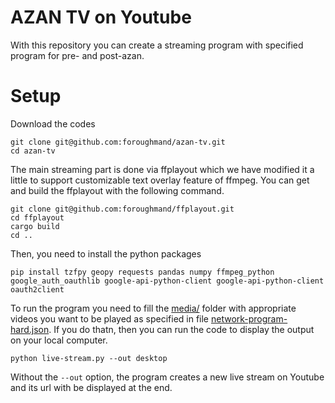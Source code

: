 # AZAN TV on Youtube
With this repository you can create a streaming program with specified program for pre- and post-azan.

# Setup
Download the codes
```
git clone git@github.com:foroughmand/azan-tv.git
cd azan-tv
```

The main streaming part is done via ffplayout which we have modified it a little to support customizable text overlay feature of ffmpeg. You can get and build the ffplayout with the following command.
```
git clone git@github.com:foroughmand/ffplayout.git
cd ffplayout
cargo build
cd ..
```

Then, you need to install the python packages
```
pip install tzfpy geopy requests pandas numpy ffmpeg_python google_auth_oauthlib google-api-python-client google-api-python-client oauth2client
```

To run the program you need to fill the [media/](media/) folder with appropriate videos you want to be played as specified in file [network-program-hard.json](network-program-hard.json). If you do thatn, then you can run the code to display the output on your local computer.
```
python live-stream.py --out desktop
```

Without the `--out` option, the program creates a new live stream on Youtube and its url with be displayed at the end.
